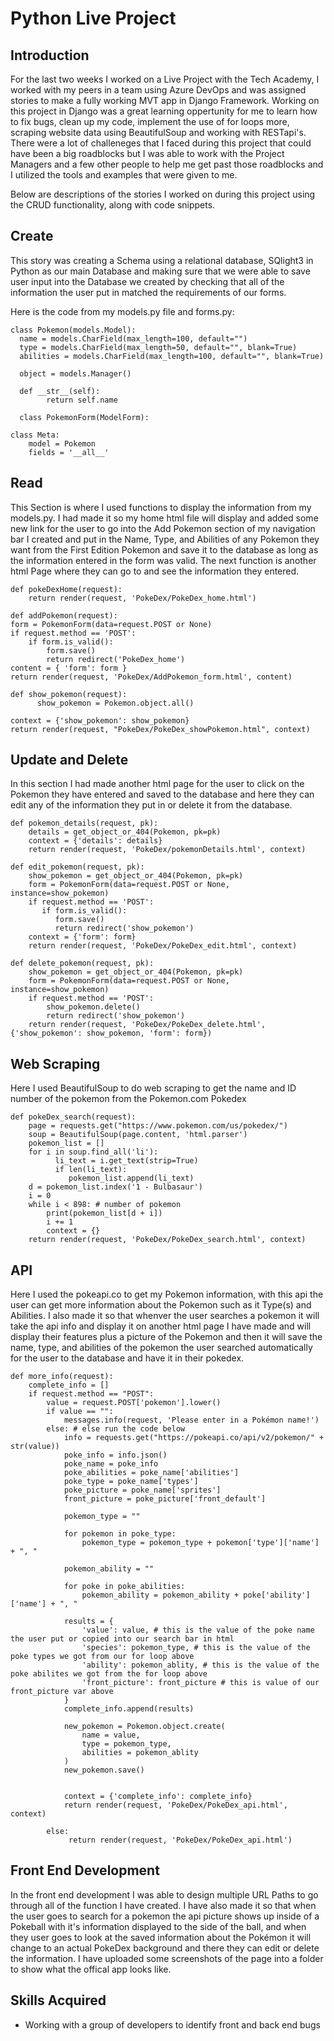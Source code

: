 # Python Live Project

## Introduction
For the last two weeks I worked on a Live Project with the Tech Academy, I worked with my peers in a team using Azure DevOps and was assigned stories to make a fully working MVT app in Django Framework. Working on this project in Django was a great learning oppertunity for me to learn how to fix bugs, clean up my code, implement the use of for loops more, scraping website data using BeautifulSoup and working with RESTapi's. There were a lot of challeneges that I faced during this project that could have been a big roadblocks but I was able to work with the Project Managers and a few other people to help me get past those roadblocks and I utilized the tools and examples that were given to me. 

Below are descriptions of the stories I worked on during this project using the CRUD functionality, along with code snippets.

## Create
This story was creating a Schema using a relational database, SQlight3 in Python as our main Database and making sure that we were able to save user input into the Database we created by checking that all of the information the user put in matched the requirements of our forms.

Here is the code from my models.py file and forms.py:

    class Pokemon(models.Model):
      name = models.CharField(max_length=100, default="")
      type = models.CharField(max_length=50, default="", blank=True)
      abilities = models.CharField(max_length=100, default="", blank=True)

      object = models.Manager()

      def __str__(self):
            return self.name
            
      class PokemonForm(ModelForm):

    class Meta:
        model = Pokemon
        fields = '__all__'


## Read
This Section is where I used functions to display the information from my models.py. I had made it so my home html file will display and added some new link for the user to go into the Add Pokemon section of my navigation bar I created and put in the Name, Type, and Abilities of any Pokemon they want from the First Edition Pokemon and save it to the database as long as the information entered in the form was valid. The next function is another html Page where they can go to and see the information they entered. 

    def pokeDexHome(request):
        return render(request, 'PokeDex/PokeDex_home.html')
        
    def addPokemon(request):
    form = PokemonForm(data=request.POST or None)
    if request.method == 'POST':
        if form.is_valid():
            form.save()
            return redirect('PokeDex_home')
    content = { 'form': form }
    return render(request, 'PokeDex/AddPokemon_form.html', content)

    def show_pokemon(request):
          show_pokemon = Pokemon.object.all()

    context = {'show_pokemon': show_pokemon}
    return render(request, "PokeDex/PokeDex_showPokemon.html", context)


## Update and Delete
In this section I had made another html page for the user to click on the Pokemon they have entered and saved to the database and here they can edit any of the information they put in or delete it from the database.

    def pokemon_details(request, pk):
        details = get_object_or_404(Pokemon, pk=pk)
        context = {'details': details}
        return render(request, 'PokeDex/pokemonDetails.html', context)

    def edit_pokemon(request, pk):
        show_pokemon = get_object_or_404(Pokemon, pk=pk)
        form = PokemonForm(data=request.POST or None, instance=show_pokemon)
        if request.method == 'POST':
           if form.is_valid():
              form.save()
              return redirect('show_pokemon')
        context = {'form': form}
        return render(request, 'PokeDex/PokeDex_edit.html', context)

    def delete_pokemon(request, pk):
        show_pokemon = get_object_or_404(Pokemon, pk=pk)
        form = PokemonForm(data=request.POST or None, instance=show_pokemon)
        if request.method == 'POST':
            show_pokemon.delete()
            return redirect('show_pokemon')
        return render(request, 'PokeDex/PokeDex_delete.html', {'show_pokemon': show_pokemon, 'form': form})
        
## Web Scraping
Here I used BeautifulSoup to do web scraping to get the name and ID number of the pokemon from the Pokemon.com Pokedex

    def pokeDex_search(request):
        page = requests.get("https://www.pokemon.com/us/pokedex/")
        soup = BeautifulSoup(page.content, 'html.parser')
        pokemon_list = []
        for i in soup.find_all('li'):
              li_text = i.get_text(strip=True)
              if len(li_text):
                 pokemon_list.append(li_text)
        d = pokemon_list.index('1 - Bulbasaur')
        i = 0
        while i < 898: # number of pokemon
            print(pokemon_list[d + i])
            i += 1
            context = {}
        return render(request, 'PokeDex/PokeDex_search.html', context)
        
        
## API
Here I used the pokeapi.co to get my Pokemon information, with this api the user can get more information about the Pokemon such as it Type(s) and Abilities. I also made it so that whenver the user searches a pokemon it will take the api info and display it on another html page I have made and will display their features plus a picture of the Pokemon and then it will save the name, type, and abilities of the pokemon the user searched automatically for the user to the database and have it in their pokedex.

    def more_info(request):
        complete_info = []
        if request.method == "POST": 
            value = request.POST['pokemon'].lower()
            if value == "":
                messages.info(request, 'Please enter in a Pokémon name!')
            else: # else run the code below
                info = requests.get("https://pokeapi.co/api/v2/pokemon/" + str(value)) 
                poke_info = info.json() 
                poke_name = poke_info 
                poke_abilities = poke_name['abilities']
                poke_type = poke_name['types']
                poke_picture = poke_name['sprites'] 
                front_picture = poke_picture['front_default']
                
                pokemon_type = ""
                
                for pokemon in poke_type:
                    pokemon_type = pokemon_type + pokemon['type']['name'] + ", "
                    
                pokemon_ability = ""
                
                for poke in poke_abilities:
                    pokemon_ability = pokemon_ability + poke['ability']['name'] + ", "
                    
                results = {
                    'value': value, # this is the value of the poke name the user put or copied into our search bar in html
                    'species': pokemon_type, # this is the value of the poke types we got from our for loop above
                    'ability': pokemon_ablity, # this is the value of the poke abilites we got from the for loop above
                    'front_picture': front_picture # this is value of our front_picture var above
                }
                complete_info.append(results)
                
                new_pokemon = Pokemon.object.create(
                    name = value,
                    type = pokemon_type,
                    abilities = pokemon_ablity
                )
                new_pokemon.save()
                  
                  
                context = {'complete_info': complete_info}
                return render(request, 'PokeDex/PokeDex_api.html', context) 
                
            else:
                 return render(request, 'PokeDex/PokeDex_api.html')
                 
                 
## Front End Development
In the front end development I was able to design multiple URL Paths to go through all of the function I have created. I have also made it so that when the user goes to search for a pokemon the api picture shows up inside of a Pokeball with it's information displayed to the side of the ball, and when they user goes to look at the saved information about the Pokémon it will change to an actual PokeDex background and there they can edit or delete the information. I have uploaded some screenshots of the page into a folder to show what the offical app looks like.


                    
## Skills Acquired

* Working with a group of developers to identify front and back end bugs 
